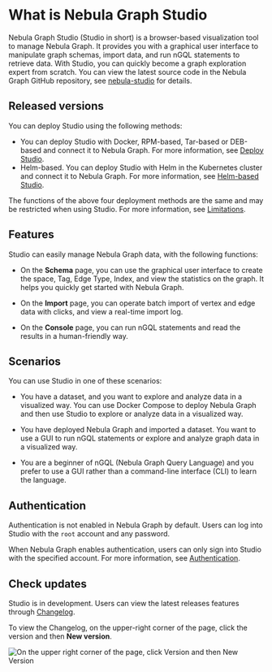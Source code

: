 # What is Nebula Graph Studio

Nebula Graph Studio (Studio in short) is a browser-based visualization tool to manage Nebula Graph. It provides you with a graphical user interface to manipulate graph schemas, import data, and run nGQL statements to retrieve data. With Studio, you can quickly become a graph exploration expert from scratch. You can view the latest source code in the Nebula Graph GitHub repository, see [nebula-studio](https://github.com/vesoft-inc/nebula-studio) for details.

## Released versions

You can deploy Studio using the following methods:

- You can deploy Studio with Docker, RPM-based, Tar-based or DEB-based and connect it to Nebula Graph. For more information, see [Deploy Studio](../deploy-connect/st-ug-deploy.md).
- Helm-based. You can deploy Studio with Helm in the Kubernetes cluster and connect it to Nebula Graph. For more information, see [Helm-based Studio](../deploy-connect/st-ug-deploy-by-helm.md).

<!--
- Cloud Service: You can create Nebula Graph database instances in Nebula Graph Cloud Service and connect Cloud Service Studio with one click. For more information, see [Nebula Graph Cloud Service Manual](https://cloud-docs.nebula-graph.com.cn/cn/posts/manage-instances/dbaas-ug-connect-nebulastudio/ "Click to go to Nebula Graph Cloud Service Manual").
-->

The functions of the above four deployment methods are the same and may be restricted when using Studio. For more information, see [Limitations](../about-studio/st-ug-limitations.md).

## Features

Studio can easily manage Nebula Graph data, with the following functions:

- On the **Schema** page, you can use the graphical user interface to create the space, Tag, Edge Type, Index, and view the statistics on the graph. It helps you quickly get started with Nebula Graph.

- On the **Import** page, you can operate batch import of vertex and edge data with clicks, and view a real-time import log.

- On the **Console** page, you can run nGQL statements and read the results in a human-friendly way.

## Scenarios

You can use Studio in one of these scenarios:

- You have a dataset, and you want to explore and analyze data in a visualized way. You can use Docker Compose to deploy Nebula Graph and then use Studio to explore or analyze data in a visualized way.  

- You have deployed Nebula Graph and imported a dataset. You want to use a GUI to run nGQL statements or explore and analyze graph data in a visualized way.  

- You are a beginner of nGQL (Nebula Graph Query Language) and you prefer to use a GUI rather than a command-line interface (CLI) to learn the language.  

## Authentication

<!--
For Studio on Cloud, only the instance creator and the Nebula Graph Cloud Service accounts that are authorized to manipulate data in Nebula Graph can connect to Studio. For more information, see [Nebula Graph Cloud Service User Guide](https://cloud-docs.nebula-cloud.io/en/posts/toc/dbaas-ug-toc/).
-->

Authentication is not enabled in Nebula Graph by default. Users can log into Studio with the `root` account and any password.

When Nebula Graph enables authentication, users can only sign into Studio with the specified account. For more information, see [Authentication](../../7.data-security/1.authentication/1.authentication.md).

## Check updates

Studio is in development. Users can view the latest releases features through [Changelog](../about-studio/st-ug-release-note.md).

To view the Changelog, on the upper-right corner of the page, click the version and then **New version**.

![On the upper right corner of the page, click Version and then New Version](https://docs-cdn.nebula-graph.com.cn/figures/st-ug-001-en.png)
